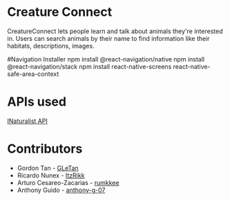 # Creature Connect

CreatureConnect lets people learn and talk about animals they're interested in.
Users can search animals by their name to find information like their habitats, descriptions, images.

#Navigation Installer
npm install @react-navigation/native
npm install @react-navigation/stack
npm install react-native-screens react-native-safe-area-context

# APIs used

[INaturalist API](https://api.inaturalist.org/v1/docs/)

# Contributors
* Gordon Tan - [GLeTan](https://github.com/GLeTan)
* Ricardo Nunex - [ItzRikk](https://github.com/ItzRikk)
* Arturo Cesareo-Zacarias - [rumkkee](https://github.com/rumkkee)
* Anthony Guido - [anthony-g-07](https://github.com/anthony-g-07)
